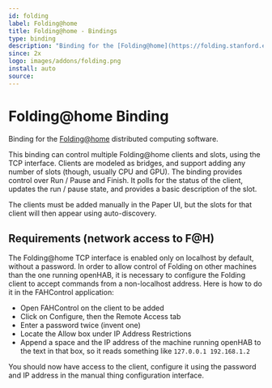 ```yaml
---
id: folding
label: Folding@home
title: Folding@home - Bindings
type: binding
description: "Binding for the [Folding@home](https://folding.stanford.edu/) distributed computing"
since: 2x
logo: images/addons/folding.png
install: auto
source: 
---
```


<!-- Attention authors: Do not edit directly. Please add your changes to the appropriate source repository -->


# Folding@home Binding

<AddonLogo/>

Binding for the [Folding@home](https://folding.stanford.edu/) distributed computing
software.

This binding can control multiple Folding@home clients and slots, using the TCP
interface.
Clients are modeled as bridges, and support adding any number of slots
(though, usually CPU and GPU).
The binding provides control over Run / Pause and Finish.
It polls for the status of the client, updates the run / pause state, and
provides a basic description of the slot.

The clients must be added manually in the Paper UI, but the slots for that
client will then appear using auto-discovery.

## Requirements (network access to F@H)

The Folding@home TCP interface is enabled only on localhost by default, without
a password.
In order to allow control of Folding on other machines than the one
running openHAB, it is necessary to configure the Folding client to accept commands
from a non-localhost address.
Here is how to do it in the FAHControl application:

- Open FAHControl on the client to be added
- Click on Configure, then the Remote Access tab
- Enter a password twice (invent one)
- Locate the Allow box under IP Address Restrictions
- Append a space and the IP address of the machine running openHAB to the text in that box, so it reads something like `127.0.0.1 192.168.1.2`

You should now have access to the client, configure it using the password and
IP address in the manual thing configuration interface.

<DocPreviousVersions/>
<EditPageLink/>
